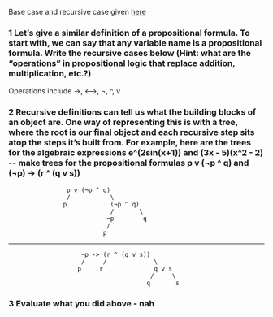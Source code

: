 Base case and recursive case given [here](https://docs.google.com/document/d/1mOK5KaLXlvcUHdF2kPcJsl5jcMNNgN9dUkxG2q9Ptk4/edit?tab=t.0)

### 1 Let’s give a similar definition of a propositional formula. To start with, we can say that any variable name is a propositional formula. Write the recursive cases below (Hint: what are the “operations” in propositional logic that replace addition, multiplication, etc.?)
Operations include ->, <-->, ¬, ^, v

### 2 Recursive definitions can tell us what the building blocks of an object are. One way of representing this is with a tree, where the root is our final object and each recursive step sits atop the steps it’s built from. For example, here are the trees for the algebraic expressions e^(2sin(x+1)) and (3x - 5)(x^2 - 2) -- make trees for the propositional formulas p v (¬p ^ q) and (¬p) -> (r ^ (q v s))
                    p v (¬p ^ q)
                    /           \
                   p            (¬p ^ q)
                                /       \
                               ¬p        q
                               /
                              p
---
                        ¬p -> (r ^ (q v s))
                        /     /             \
                       p     r              q v s
                                           /     \
                                          q       s
### 3 Evaluate what you did above - nah